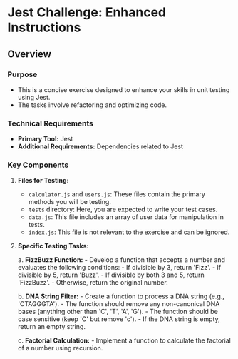 # Jest Challenge: Enhanced Instructions

## Overview

### Purpose

- This is a concise exercise designed to enhance your skills in unit testing using Jest.
- The tasks involve refactoring and optimizing code.

### Technical Requirements

- **Primary Tool:** Jest
- **Additional Requirements:** Dependencies related to Jest

### Key Components

1. **Files for Testing:**
   - `calculator.js` and `users.js`: These files contain the primary methods you will be testing.
   - `tests` directory: Here, you are expected to write your test cases.
   - `data.js`: This file includes an array of user data for manipulation in tests.
   - `index.js`: This file is not relevant to the exercise and can be ignored.

2. **Specific Testing Tasks:**

    a. **FizzBuzz Function:**
       - Develop a function that accepts a number and evaluates the following conditions:
          - If divisible by 3, return 'Fizz'.
          - If divisible by 5, return 'Buzz'.
          - If divisible by both 3 and 5, return 'FizzBuzz'.
          - Otherwise, return the original number.

    b. **DNA String Filter:**
       - Create a function to process a DNA string (e.g., 'CTAGGGTA').
       - The function should remove any non-canonical DNA bases (anything other than 'C', 'T', 'A', 'G').
       - The function should be case sensitive (keep 'C' but remove 'c').
       - If the DNA string is empty, return an empty string.

    c. **Factorial Calculation:**
       - Implement a function to calculate the factorial of a number using recursion.
